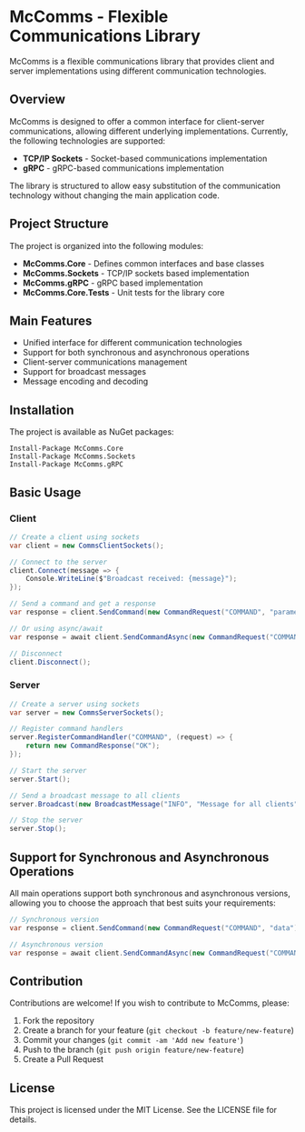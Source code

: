 # McComms - Flexible Communications Library

McComms is a flexible communications library that provides client and server implementations using different communication technologies.

## Overview

McComms is designed to offer a common interface for client-server communications, allowing different underlying implementations. Currently, the following technologies are supported:

- **TCP/IP Sockets** - Socket-based communications implementation
- **gRPC** - gRPC-based communications implementation

The library is structured to allow easy substitution of the communication technology without changing the main application code.

## Project Structure

The project is organized into the following modules:

- **McComms.Core** - Defines common interfaces and base classes
- **McComms.Sockets** - TCP/IP sockets based implementation
- **McComms.gRPC** - gRPC based implementation
- **McComms.Core.Tests** - Unit tests for the library core

## Main Features

- Unified interface for different communication technologies
- Support for both synchronous and asynchronous operations
- Client-server communications management
- Support for broadcast messages
- Message encoding and decoding

## Installation

The project is available as NuGet packages:

```
Install-Package McComms.Core
Install-Package McComms.Sockets
Install-Package McComms.gRPC
```

## Basic Usage

### Client

```csharp
// Create a client using sockets
var client = new CommsClientSockets();

// Connect to the server
client.Connect(message => {
    Console.WriteLine($"Broadcast received: {message}");
});

// Send a command and get a response
var response = client.SendCommand(new CommandRequest("COMMAND", "parameters"));

// Or using async/await
var response = await client.SendCommandAsync(new CommandRequest("COMMAND", "parameters"));

// Disconnect
client.Disconnect();
```

### Server

```csharp
// Create a server using sockets
var server = new CommsServerSockets();

// Register command handlers
server.RegisterCommandHandler("COMMAND", (request) => {
    return new CommandResponse("OK");
});

// Start the server
server.Start();

// Send a broadcast message to all clients
server.Broadcast(new BroadcastMessage("INFO", "Message for all clients"));

// Stop the server
server.Stop();
```

## Support for Synchronous and Asynchronous Operations

All main operations support both synchronous and asynchronous versions, allowing you to choose the approach that best suits your requirements:

```csharp
// Synchronous version
var response = client.SendCommand(new CommandRequest("COMMAND", "data"));

// Asynchronous version
var response = await client.SendCommandAsync(new CommandRequest("COMMAND", "data"));
```

## Contribution

Contributions are welcome! If you wish to contribute to McComms, please:

1. Fork the repository
2. Create a branch for your feature (`git checkout -b feature/new-feature`)
3. Commit your changes (`git commit -am 'Add new feature'`)
4. Push to the branch (`git push origin feature/new-feature`)
5. Create a Pull Request

## License

This project is licensed under the MIT License. See the LICENSE file for details.
